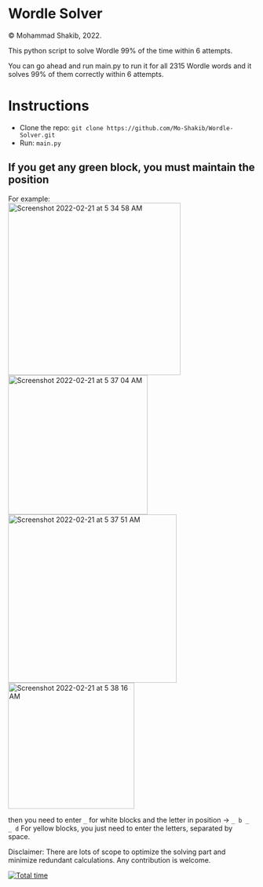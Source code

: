 # Wordle Solver

© Mohammad Shakib, 2022.

This python script to solve Wordle 99% of the time within 6 attempts.

You can go ahead and run main.py to run it for all 2315 Wordle words and it solves 99% of them correctly within 6 attempts. 

# Instructions 
- Clone the repo: ```git clone https://github.com/Mo-Shakib/Wordle-Solver.git```
- Run: ```main.py```
## If you get any green block, you must maintain the position
For example: <br>
<img width="351" alt="Screenshot 2022-02-21 at 5 34 58 AM" src="https://user-images.githubusercontent.com/50780268/154869358-2e72a2cc-3eae-47d1-a43b-8b89b807b949.png">
<img width="284" alt="Screenshot 2022-02-21 at 5 37 04 AM" src="https://user-images.githubusercontent.com/50780268/154869427-e1168c7c-f2c3-4c1d-aa32-41cf43491808.png">
<br>
<img width="343" alt="Screenshot 2022-02-21 at 5 37 51 AM" src="https://user-images.githubusercontent.com/50780268/154869458-bf8399cb-276d-495f-8ead-70ffcd9b706f.png">
<img width="257" alt="Screenshot 2022-02-21 at 5 38 16 AM" src="https://user-images.githubusercontent.com/50780268/154869476-cd9a16f1-47a9-4fb5-811e-e0d7dc89c84c.png">
<br>


then you need to enter ```_``` for white blocks and the letter in position -> ```_ b _ _ d```
For yellow blocks, you just need to enter the letters, separated by space.

Disclaimer: There are lots of scope to optimize the solving part and minimize redundant calculations. Any contribution is welcome.

[![Total time](https://wakatime.com/badge/user/8e02bfd3-85d8-4d9d-88df-fa983f91ff30/project/c4408465-f886-4e75-a7d3-6a89e535c8d5.svg)](https://wakatime.com/badge/user/8e02bfd3-85d8-4d9d-88df-fa983f91ff30/project/c4408465-f886-4e75-a7d3-6a89e535c8d5)

